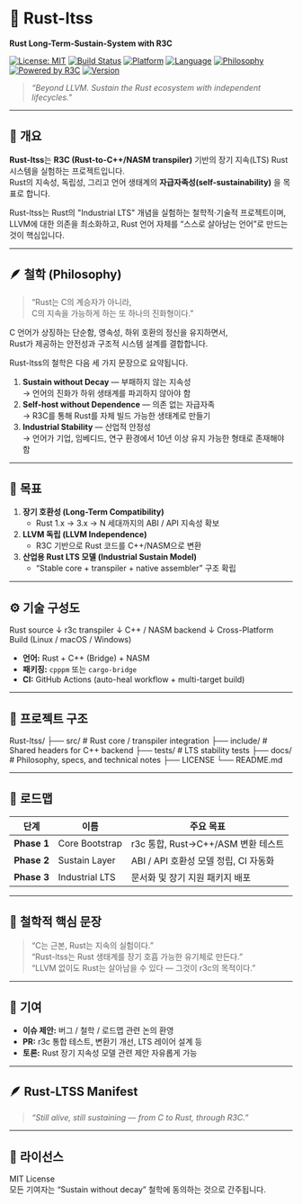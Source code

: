 # 🦀 Rust-ltss
**Rust Long-Term-Sustain-System with R3C**

[![License: MIT](https://img.shields.io/badge/License-MIT-yellow.svg)](LICENSE)
[![Build Status](https://github.com/0200134/Rust-ltss/actions/workflows/build.yml/badge.svg)](https://github.com/0200134/Rust-ltss/actions)
[![Platform](https://img.shields.io/badge/platform-Linux%20|%20macOS%20|%20Windows-blue)]()
[![Language](https://img.shields.io/badge/language-Rust%20%2B%20C%2B%2B%20%2B%20NASM-orange)]()
[![Philosophy](https://img.shields.io/badge/philosophy-Sustain%20Without%20Decay-brightgreen)]()
[![Powered by R3C](https://img.shields.io/badge/powered%20by-R3C-blueviolet)](https://github.com/0200134/r3c)
[![Version](https://img.shields.io/badge/version-0.1.0--alpha-lightgrey)]()



> _“Beyond LLVM. Sustain the Rust ecosystem with independent lifecycles.”_

---

## 🧭 개요
**Rust-ltss**는 **R3C (Rust-to-C++/NASM transpiler)** 기반의 장기 지속(LTS) Rust 시스템을 실험하는 프로젝트입니다.  
Rust의 지속성, 독립성, 그리고 언어 생태계의 **자급자족성(self-sustainability)** 을 목표로 합니다.

Rust-ltss는 Rust의 "Industrial LTS" 개념을 실험하는 철학적·기술적 프로젝트이며,  
LLVM에 대한 의존을 최소화하고, Rust 언어 자체를 “스스로 살아남는 언어”로 만드는 것이 핵심입니다.

---

## 🪶 철학 (Philosophy)
> “Rust는 C의 계승자가 아니라,  
> C의 지속을 가능하게 하는 또 하나의 진화형이다.”

C 언어가 상징하는 단순함, 영속성, 하위 호환의 정신을 유지하면서,  
Rust가 제공하는 안전성과 구조적 시스템 설계를 결합합니다.

Rust-ltss의 철학은 다음 세 가지 문장으로 요약됩니다.

1. **Sustain without Decay** — 부패하지 않는 지속성  
   → 언어의 진화가 하위 생태계를 파괴하지 않아야 함  
2. **Self-host without Dependence** — 의존 없는 자급자족  
   → R3C를 통해 Rust를 자체 빌드 가능한 생태계로 만들기  
3. **Industrial Stability** — 산업적 안정성  
   → 언어가 기업, 임베디드, 연구 환경에서 10년 이상 유지 가능한 형태로 존재해야 함

---

## 🎯 목표
1. **장기 호환성 (Long-Term Compatibility)**  
   - Rust 1.x → 3.x → N 세대까지의 ABI / API 지속성 확보
2. **LLVM 독립 (LLVM Independence)**  
   - R3C 기반으로 Rust 코드를 C++/NASM으로 변환
3. **산업용 Rust LTS 모델 (Industrial Sustain Model)**  
   - “Stable core + transpiler + native assembler” 구조 확립

---

## ⚙️ 기술 구성도



Rust source
↓
r3c transpiler
↓
C++ / NASM backend
↓
Cross-Platform Build (Linux / macOS / Windows)



- **언어:** Rust + C++ (Bridge) + NASM  
- **패키징:** `cpppm` 또는 `cargo-bridge`  
- **CI:** GitHub Actions (auto-heal workflow + multi-target build)

---

## 📁 프로젝트 구조



Rust-ltss/
├── src/          # Rust core / transpiler integration
├── include/      # Shared headers for C++ backend
├── tests/        # LTS stability tests
├── docs/         # Philosophy, specs, and technical notes
├── LICENSE
└── README.md



---

## 🧩 로드맵
| 단계 | 이름 | 주요 목표 |
|------|------|------------|
| **Phase 1** | Core Bootstrap | r3c 통합, Rust→C++/ASM 변환 테스트 |
| **Phase 2** | Sustain Layer | ABI / API 호환성 모델 정립, CI 자동화 |
| **Phase 3** | Industrial LTS | 문서화 및 장기 지원 패키지 배포 |

---

## 🧱 철학적 핵심 문장
> “C는 근본, Rust는 지속의 실험이다.”  
> “Rust-ltss는 Rust 생태계를 장기 호흡 가능한 유기체로 만든다.”  
> “LLVM 없이도 Rust는 살아남을 수 있다 — 그것이 r3c의 목적이다.”

---

## 🤝 기여
- **이슈 제안:** 버그 / 철학 / 로드맵 관련 논의 환영  
- **PR:** r3c 통합 테스트, 변환기 개선, LTS 레이어 설계 등  
- **토론:** Rust 장기 지속성 모델 관련 제안 자유롭게 가능  

---

## 🪶 Rust-LTSS Manifest
> _“Still alive, still sustaining — from C to Rust, through R3C.”_

---

## 🧾 라이선스
MIT License  
모든 기여자는 “Sustain without decay” 철학에 동의하는 것으로 간주됩니다.


